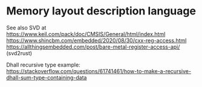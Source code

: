 Memory layout description language
==================================

See also SVD at
https://www.keil.com/pack/doc/CMSIS/General/html/index.html
https://www.shincbm.com/embedded/2020/08/30/cxx-reg-access.html
https://allthingsembedded.com/post/bare-metal-register-access-api/ (svd2rust)

Dhall recursive type example:
https://stackoverflow.com/questions/61741461/how-to-make-a-recursive-dhall-sum-type-containing-data
